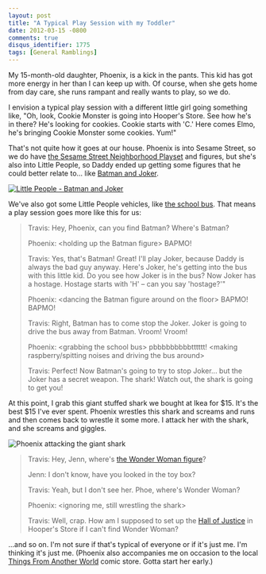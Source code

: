 ```yaml
---
layout: post
title: "A Typical Play Session with my Toddler"
date: 2012-03-15 -0800
comments: true
disqus_identifier: 1775
tags: [General Ramblings]
---
```

My 15-month-old daughter, Phoenix, is a kick in the pants. This kid has
got more energy in her than I can keep up with. Of course, when she gets
home from day care, she runs rampant and really wants to play, so we do.

I envision a typical play session with a different little girl going
something like, "Oh, look, Cookie Monster is going into Hooper's Store.
See how he's in there? He's looking for cookies. Cookie starts with 'C.'
Here comes Elmo, he's bringing Cookie Monster some cookies. Yum!"

That's not quite how it goes at our house. Phoenix is into Sesame
Street, so we do have [the Sesame Street Neighborhood
Playset](http://www.amazon.com/dp/B004S65XDG?tag=mhsvortex) and figures,
but she's also into Little People, so Daddy ended up getting some
figures that he could better relate to... like [Batman and
Joker](http://www.amazon.com/dp/B005HYIAYC?tag=mhsvortex).

[![Little People - Batman and
Joker](http://ecx.images-amazon.com/images/I/415rZcvTpHL._SL500_AA300_.jpg)](http://www.amazon.com/dp/B005HYIAYC?tag=mhsvortex)

We've also got some Little People vehicles, like [the school
bus](http://www.amazon.com/dp/B004QF0EBK?tag=mhsvortex). That means a
play session goes more like this for us:

> Travis: Hey, Phoenix, can you find Batman? Where's Batman?
>
> Phoenix: \<holding up the Batman figure\> BAPMO!
>
> Travis: Yes, that's Batman! Great! I'll play Joker, because Daddy is
> always the bad guy anyway. Here's Joker, he's getting into the bus
> with this little kid. Do you see how Joker is in the bus? Now Joker
> has a hostage. Hostage starts with 'H' – can you say 'hostage?'"
>
> Phoenix: \<dancing the Batman figure around on the floor\> BAPMO!
> BAPMO!
>
> Travis: Right, Batman has to come stop the Joker. Joker is going to
> drive the bus away from Batman. Vroom! Vroom!
>
> Phoenix: \<grabbing the school bus\> pbbbbbbbbbtttttt! \<making
> raspberry/spitting noises and driving the bus around\>
>
> Travis: Perfect! Now Batman's going to try to stop Joker... but the
> Joker has a secret weapon. The shark! Watch out, the shark is going to
> get you!

At this point, I grab this giant stuffed shark we bought at Ikea for
\$15. It's the best \$15 I've ever spent. Phoenix wrestles this shark
and screams and runs and then comes back to wrestle it some more. I
attack her with the shark, and she screams and giggles.

![Phoenix attacking the giant
shark](https://hyqi8g.blu.livefilestore.com/y2pKe5cu0Y_E5ThInIu1jJNheN-3r5-sKzn32dlsV5pnCOAsD7YmyY9TAX_BslQSNskFGcIxLcQvR6YtHLde_HAEWQQinkoZhFvaXMkmS3rOUU/20120315sharkattack.jpg?psid=1)

> Travis: Hey, Jenn, where's [the Wonder Woman
> figure](http://www.amazon.com/dp/B005ISAAWM?tag=mhsvortex)?
>
> Jenn: I don't know, have you looked in the toy box?
>
> Travis: Yeah, but I don't see her. Phoe, where's Wonder Woman?
>
> Phoenix: \<ignoring me, still wrestling the shark\>
>
> Travis: Well, crap. How am I supposed to set up the [Hall of
> Justice](https://en.wikipedia.org/wiki/Hall_of_Justice_%28comics%29)
> in Hooper's Store if I can't find Wonder Woman?

...and so on. I'm not sure if that's typical of everyone or if it's just
me. I'm thinking it's just me. (Phoenix also accompanies me on occasion
to the local [Things From Another World](http://www.tfaw.com/) comic
store. Gotta start her early.)


